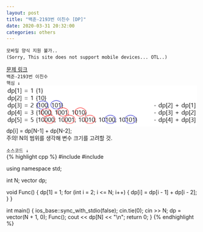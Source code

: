 ```yaml
---  
layout: post  
title: "백준-2193번 이친수 [DP]"  
date: 2020-03-31 20:32:00  
categories: others  
---  
```

`모바일 양식 지원 불가..`  
`(Sorry, This site does not support mobile devices... OTL..)`  

<a href="https://www.acmicpc.net/problem/2193" target="_blank">문제 링크</a>  
`백준-2193번 이친수`  
`핵심 ↓`  
![my alternate text](/assets/boj_2193.PNG)  
dp[i] = dp[N-1] + dp[N-2];  
주의! N의 범위를 생각해 변수 크기를 고려할 것.  

`소스코드 ↓`  
{% highlight cpp %}
#include <iostream>
#include <vector>

using namespace std;

int N;
vector<unsigned long long> dp;

void Func()
{
	dp[1] = 1;
	for (int i = 2; i <= N; i++)
	{
		dp[i] = dp[i - 1] + dp[i - 2];
	}
}

int main()
{
	ios_base::sync_with_stdio(false);
	cin.tie(0);
	cin >> N;
	dp = vector<unsigned long long>(N + 1, 0);
	Func();
	cout << dp[N] << "\n";
	return 0;
}
{% endhighlight %}
